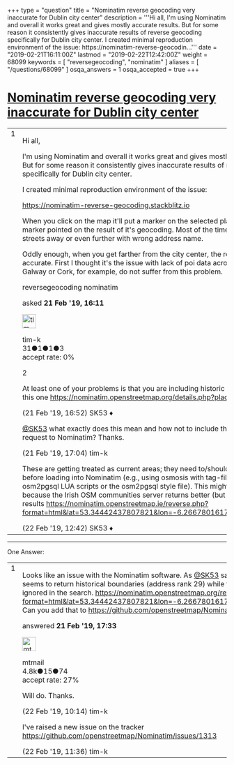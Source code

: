 +++
type = "question"
title = "Nominatim reverse geocoding very inaccurate for Dublin city center"
description = '''Hi all, I&#x27;m using Nominatim and overall it works great and gives mostly accurate results. But for some reason it consistently gives inaccurate results of reverse geocoding specifically for Dublin city center. I created minimal reproduction environment of the issue: https://nominatim-reverse-geocodin...'''
date = "2019-02-21T16:11:00Z"
lastmod = "2019-02-22T12:42:00Z"
weight = 68099
keywords = [ "reversegeocoding", "nominatim" ]
aliases = [ "/questions/68099" ]
osqa_answers = 1
osqa_accepted = true
+++

<div class="headNormal">

# [Nominatim reverse geocoding very inaccurate for Dublin city center](/questions/68099/nominatim-reverse-geocoding-very-inaccurate-for-dublin-city-center)

</div>

<div id="main-body">

<div id="askform">

<table id="question-table" style="width:100%;">
<colgroup>
<col style="width: 50%" />
<col style="width: 50%" />
</colgroup>
<tbody>
<tr>
<td style="width: 30px; vertical-align: top"><div class="vote-buttons">
<span id="post-68099-upvote" class="ajax-command post-vote up" rel="nofollow" title="I like this post (click again to cancel)"> </span>
<div id="post-68099-score" class="post-score" title="current number of votes">
1
</div>
<span id="post-68099-downvote" class="ajax-command post-vote down" rel="nofollow" title="I dont like this post (click again to cancel)"> </span> <span id="favorite-mark" class="ajax-command favorite-mark" rel="nofollow" title="mark/unmark this question as favorite (click again to cancel)"> </span>
<div id="favorite-count" class="favorite-count">
&#10;</div>
</div></td>
<td><div id="item-right">
<div class="question-body">
<p>Hi all,</p>
<p>I'm using Nominatim and overall it works great and gives mostly accurate results. But for some reason it consistently gives inaccurate results of reverse geocoding specifically for Dublin city center.</p>
<p>I created minimal reproduction environment of the issue:</p>
<p><a href="https://nominatim-reverse-geocoding.stackblitz.io">https://nominatim-reverse-geocoding.stackblitz.io</a></p>
<p>When you click on the map it'll put a marker on the selected place and a second marker pointed on the result of it's geocoding. Most of the time it'll be couple of streets away or even further with wrong address name.</p>
<p>Oddly enough, when you get farther from the city center, the results become more accurate. First I thought it's the issue with lack of poi data across Ireland, but Galway or Cork, for example, do not suffer from this problem.</p>
</div>
<div id="question-tags" class="tags-container tags">
<span class="post-tag tag-link-reversegeocoding" rel="tag" title="see questions tagged &#39;reversegeocoding&#39;">reversegeocoding</span> <span class="post-tag tag-link-nominatim" rel="tag" title="see questions tagged &#39;nominatim&#39;">nominatim</span>
</div>
<div id="question-controls" class="post-controls">
&#10;</div>
<div class="post-update-info-container">
<div class="post-update-info post-update-info-user">
<p>asked <strong>21 Feb '19, 16:11</strong></p>
<img src="https://secure.gravatar.com/avatar/88ae3cf0b7b95410d5ff3476eff1bd86?s=32&amp;d=identicon&amp;r=g" class="gravatar" width="32" height="32" alt="tim-k&#39;s gravatar image" />
<p><span>tim-k</span><br />
<span class="score" title="31 reputation points">31</span><span title="1 badges"><span class="badge1">●</span><span class="badgecount">1</span></span><span title="1 badges"><span class="silver">●</span><span class="badgecount">1</span></span><span title="3 badges"><span class="bronze">●</span><span class="badgecount">3</span></span><br />
<span class="accept_rate" title="Rate of the user&#39;s accepted answers">accept rate:</span> <span title="tim-k has no accepted answers">0%</span></p>
</div>
</div>
<div id="comments-container-68099" class="comments-container">
<span id="68100"></span>
<div id="comment-68100" class="comment">
<div id="post-68100-score" class="comment-score">
2
</div>
<div class="comment-text">
<p>At least one of your problems is that you are including historic boundaries such as this one <a href="https://nominatim.openstreetmap.org/details.php?place_id=250604683">https://nominatim.openstreetmap.org/details.php?place_id=250604683</a></p>
</div>
<div id="comment-68100-info" class="comment-info">
<span class="comment-age">(21 Feb '19, 16:52)</span> <span class="comment-user userinfo">SK53 ♦</span>
</div>
</div>
<span id="68101"></span>
<div id="comment-68101" class="comment">
<div id="post-68101-score" class="comment-score">
&#10;</div>
<div class="comment-text">
<p><a href="https://help.openstreetmap.org/users/647/sk53">@SK53</a> what exactly does this mean and how not to include them when doing the request to Nominatim? Thanks.</p>
</div>
<div id="comment-68101-info" class="comment-info">
<span class="comment-age">(21 Feb '19, 17:04)</span> <span class="comment-user userinfo">tim-k</span>
</div>
</div>
<span id="68115"></span>
<div id="comment-68115" class="comment">
<div id="post-68115-score" class="comment-score">
&#10;</div>
<div class="comment-text">
<p>These are getting treated as current areas; they need to/should be filtered out before loading into Nominatim (e.g., using osmosis with tag-filter, osmfilter, osm2pgsql LUA scripts or the osm2pgsql style file). This might not be everything because the Irish OSM communities server returns better (but still not v. accurate) results <a href="https://nominatim.openstreetmap.ie/reverse.php?format=html&amp;lat=53.34442437807821&amp;lon=-6.2667801617031245&amp;zoom=18.">https://nominatim.openstreetmap.ie/reverse.php?format=html&amp;lat=53.34442437807821&amp;lon=-6.2667801617031245&amp;zoom=18.</a></p>
</div>
<div id="comment-68115-info" class="comment-info">
<span class="comment-age">(22 Feb '19, 12:42)</span> <span class="comment-user userinfo">SK53 ♦</span>
</div>
</div>
</div>
<div id="comment-tools-68099" class="comment-tools">
&#10;</div>
<div class="clear">
&#10;</div>
<div id="comment-68099-form-container" class="comment-form-container">
&#10;</div>
<div class="clear">
&#10;</div>
</div></td>
</tr>
</tbody>
</table>

------------------------------------------------------------------------

<div class="tabBar">

<span id="sort-top"></span>

<div class="headQuestions">

One Answer:

</div>

</div>

<span id="68102"></span>

<div id="answer-container-68102" class="answer accepted-answer">

<table style="width:100%;">
<colgroup>
<col style="width: 50%" />
<col style="width: 50%" />
</colgroup>
<tbody>
<tr>
<td style="width: 30px; vertical-align: top"><div class="vote-buttons">
<span id="post-68102-upvote" class="ajax-command post-vote up" rel="nofollow" title="I like this post (click again to cancel)"> </span>
<div id="post-68102-score" class="post-score" title="current number of votes">
1
</div>
<span id="post-68102-downvote" class="ajax-command post-vote down" rel="nofollow" title="I dont like this post (click again to cancel)"> </span> <span class="accept-answer on" rel="nofollow" title="tim-k has selected this answer as the correct answer"> </span>
</div></td>
<td><div class="item-right">
<div class="answer-body">
<p>Looks like an issue with the Nominatim software. As <a href="https://help.openstreetmap.org/users/647/sk53">@SK53</a> said Nominatim seems to return historical boundaries (address rank 29) while those should be ignored in the search. <a href="https://nominatim.openstreetmap.org/reverse.php?format=html&amp;lat=53.34442437807821&amp;lon=-6.2667801617031245&amp;zoom=18">https://nominatim.openstreetmap.org/reverse.php?format=html&amp;lat=53.34442437807821&amp;lon=-6.2667801617031245&amp;zoom=18</a> Can you add that to <a href="https://github.com/openstreetmap/Nominatim/issues">https://github.com/openstreetmap/Nominatim/issues</a> ?</p>
</div>
<div class="answer-controls post-controls">
&#10;</div>
<div class="post-update-info-container">
<div class="post-update-info post-update-info-user">
<p>answered <strong>21 Feb '19, 17:33</strong></p>
<img src="https://secure.gravatar.com/avatar/96aad1e1801b7ea36fba50687924c935?s=32&amp;d=identicon&amp;r=g" class="gravatar" width="32" height="32" alt="mtmail&#39;s gravatar image" />
<p><span>mtmail</span><br />
<span class="score" title="4757 reputation points"><span>4.8k</span></span><span title="15 badges"><span class="silver">●</span><span class="badgecount">15</span></span><span title="74 badges"><span class="bronze">●</span><span class="badgecount">74</span></span><br />
<span class="accept_rate" title="Rate of the user&#39;s accepted answers">accept rate:</span> <span title="mtmail has 50 accepted answers">27%</span></p>
</div>
</div>
<div id="comments-container-68102" class="comments-container">
<span id="68111"></span>
<div id="comment-68111" class="comment">
<div id="post-68111-score" class="comment-score">
&#10;</div>
<div class="comment-text">
<p>Will do. Thanks.</p>
</div>
<div id="comment-68111-info" class="comment-info">
<span class="comment-age">(22 Feb '19, 10:14)</span> <span class="comment-user userinfo">tim-k</span>
</div>
</div>
<span id="68113"></span>
<div id="comment-68113" class="comment">
<div id="post-68113-score" class="comment-score">
&#10;</div>
<div class="comment-text">
<p>I've raised a new issue on the tracker <a href="https://github.com/openstreetmap/Nominatim/issues/1313">https://github.com/openstreetmap/Nominatim/issues/1313</a></p>
</div>
<div id="comment-68113-info" class="comment-info">
<span class="comment-age">(22 Feb '19, 11:36)</span> <span class="comment-user userinfo">tim-k</span>
</div>
</div>
</div>
<div id="comment-tools-68102" class="comment-tools">
&#10;</div>
<div class="clear">
&#10;</div>
<div id="comment-68102-form-container" class="comment-form-container">
&#10;</div>
<div class="clear">
&#10;</div>
</div></td>
</tr>
</tbody>
</table>

</div>

<div class="paginator-container-left">

</div>

</div>

</div>


